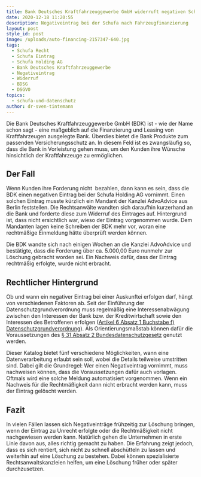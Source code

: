 ```yaml
---
title: Bank Deutsches Kraftfahrzeuggewerbe GmbH widerruft negativen Schufa-Eintrag
date: 2020-12-18 11:20:55
description: Negativeintrag bei der Schufa nach Fahrzeugfinanzierung
layout: post
style_id: post
image: /uploads/auto-financing-2157347-640.jpg
tags:
  - Schufa Recht
  - Schufa Eintrag
  - Schufa Holding AG
  - Bank Deutsches Kraftfahrzeuggewerbe
  - Negativeintrag
  - Widerruf
  - BDSG
  - DSGVO
topics:
  - schufa-und-datenschutz
author: dr-sven-tintemann
---
```


Die Bank Deutsches Kraftfahrzeuggewerbe GmbH (BDK) ist - wie der Name schon sagt - eine ma&szlig;geblich auf die Finanzierung und Leasing von Kraftfahrzeugen ausgelegte Bank. Überdies bietet die Bank Produkte zum passenden Versicherungsschutz an. In diesem Feld ist es zwangsläufig so, dass die Bank in Vorleistung gehen muss, um den Kunden ihre Wünsche hinsichtlich der Kraftfahrzeuge zu ermöglichen.

## Der Fall

Wenn Kunden ihre Forderung nicht&nbsp; bezahlen, dann kann es sein, dass die BDK einen negativen Eintrag bei der Schufa Holding AG vornimmt. Einen solchen Eintrag musste kürzlich ein Mandant der Kanzlei AdvoAdvice aus Berlin feststellen. Die Rechtsanwälte wandten sich daraufhin kurzerhand an die Bank und forderte diese zum Widerruf des Eintrages auf. Hintergrund ist, dass nicht ersichtlich war, wieso der Eintrag vorgenommen wurde. Dem Mandanten lagen keine Schreiben der BDK mehr vor, woran eine rechtmä&szlig;ige Einmeldung hätte überprüft werden können.

Die BDK wandte sich nach einigen Wochen an die Kanzlei AdvoAdvice und bestätigte, dass die Forderung über ca. 5.000,00 Euro nunmehr zur Löschung gebracht worden sei. Ein Nachweis dafür, dass der Eintrag rechtmä&szlig;ig erfolgte, wurde nicht erbracht.

## Rechtlicher Hintergrund

Ob und wann ein negativer Eintrag bei einer Auskunftei erfolgen darf, hängt von verschiedenen Faktoren ab. Seit der Einführung der Datenschutzgrundverordnung muss regelmä&szlig;ig eine Interessenabwägung zwischen den Interessen der Bank bzw. der Kreditwirtschaft sowie den Interessen des Betroffenen erfolgen ([Artikel 6 Absatz 1 Buchstabe f) Datenschutzgrundverordnung](https://dsgvo-gesetz.de/art-6-dsgvo/)). Als Orientierungsma&szlig;stab können dafür die Voraussetzungen des [&sect; 31 Absatz 2 Bundesdatenschutzgesetz](https://dsgvo-gesetz.de/bdsg/31-bdsg/)&nbsp;genutzt werden.&nbsp;

Dieser Katalog bietet fünf verschiedene Möglichkeiten, wann eine Datenverarbeitung erlaubt sein soll, wobei die Details teilweise umstritten sind. Dabei gilt die Grundregel: Wer einen Negativeintrag vornimmt, muss nachweisen können, dass die Voraussetzungen dafür auch vorlagen. Oftmals wird eine solche Meldung automatisiert vorgenommen. Wenn ein Nachweis für die Rechtmä&szlig;igkeit dann nicht erbracht werden kann, muss der Eintrag gelöscht werden.

## Fazit

In vielen Fällen lassen sich Negativeinträge frühzeitig zur Löschung bringen, wenn der Eintrag zu Unrecht erfolgte oder die Rechtmä&szlig;igkeit nicht nachgewiesen werden kann. Natürlich gehen die Unternehmen in erste Linie davon aus, alles richtig gemacht zu haben. Die Erfahrung zeigt jedoch, dass es sich rentiert, sich nicht zu schnell abschütteln zu lassen und weiterhin auf eine Löschung zu bestehen. Dabei können spezialisierte Rechtsanwaltskanzleien helfen, um eine Löschung früher oder später durchzusetzen.

&nbsp;
